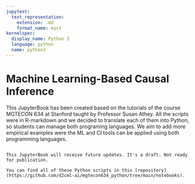 ```yaml
---
jupytext:
  text_representation:
    extension: .md
    format_name: myst
kernelspec:
  display_name: Python 3
  language: python
  name: python3
---
```


# Machine Learning-Based Causal Inference

This JupyterBook has been created based on the tutorials of the course MGTECON 634 at Stanford taught by Professor Susan Athey. All the scripts were in R-markdown and we decided to translate each of them into Python, so students can manage both programing languages. We aim to add more empirical examples were the ML and CI tools can be applied using both programming languages.


```{tableofcontents}
```


```{admonition} Incoming website
This JupyterBook will receive future updates. It's a draft. Not ready for publication.
```

```{admonition} Repository
You can find all of these Python scripts in this [repository](https://github.com/d2cml-ai/mgtecon634_python/tree/main/notebooks). 
```